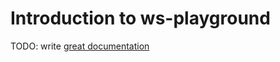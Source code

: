 # Introduction to ws-playground

TODO: write [great documentation](http://jacobian.org/writing/great-documentation/what-to-write/)
